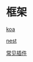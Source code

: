 # 框架

[koa](koa/koa.md)

[nest](nest/nest.md)

[常见插件](%E5%B8%B8%E8%A7%81%E6%8F%92%E4%BB%B6/%E5%B8%B8%E8%A7%81%E6%8F%92%E4%BB%B6.md)

